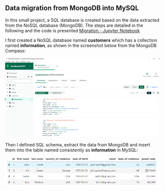 
## Data migration from MongoDB into MySQL

In this small project, a SQL database is created based on the data extracted from the NoSQL database (MongoDB). The steps are detailed in the following and the code is presented  <a href="https://github.com/DanialArab/NoSQL/blob/main/Data_Migration_from_MongoDB_to_MySQL/migration.ipynb">Migration - Jupyter Notebook</a>


I first created a NoSQL database named **customers** which has a collection named **information**, as shown in the screenshot below from the MongoDB Compass:

![](https://github.com/DanialArab/images/blob/main/NoSQL/NoSQL_data_in_compass.PNG)

Then I defined SQL schema, extract the data from MongoDB and insert them into the table named consistently as **information** in MySQL:


![](https://github.com/DanialArab/images/blob/main/NoSQL/SQL_table.PNG)
